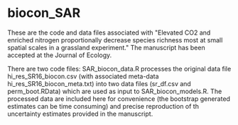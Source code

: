 # biocon_SAR

These are the code and data files associated with "Elevated CO2 and enriched nitrogen proportionally decrease species richness most at small spatial scales in a grassland experiment." The manuscript has been accepted at the Journal of Ecology.

There are two code files: SAR_biocon_data.R processes the original data file hi_res_SR16_biocon.csv (with associated meta-data hi_res_SR16_biocon_meta.txt) into two data files (sr_df.csv and perm_boot.RData) which are used as input to SAR_biocon_models.R. The processed data are included here for convenience (the bootstrap generated estimates can be time consuming) and precise reproduction of th uncertainty estimates provided in the manuscript.
